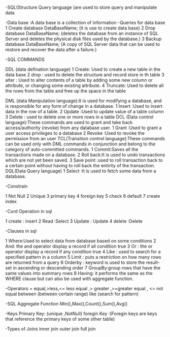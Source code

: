 -SQL(Structure Query language  )are used to store query and manipulate data

-Data base :A data base is a collection of information
-Queries for data base
1 Create database DataBaseName;
(it is use to create data base)
2 Drop database DataBaseName;
(deletes the database from an instance of SQL Server and deletes the physical disk files used by the database.)
3 Backup database DataBaseName;
(A copy of SQL Server data that can be used to restore and recover the data after a failure.)

-SQL COMMANDS

DDL (data defination language)
1 Create: Used to create a new table in the data base
2 drop : used to delete the structure and record store in th table
3 alter : Used to alter contents of a table by adding some new column or attribute, or changing some existing attribute.
4 Truncate: Used to delete all the rows from the table and free up the space in the table

DML (data Manipulation language):It is used for modifying a database, and is responsible for any form of change in a database. 
1 Insert :Used to  insert data in the row of a table.
2 Update :Used to update value of a table column
3 Delete : used to delete one or more rows in a table
DCL (Data control language):These commands are used to grant and take back access/authority (revoke) from any database user.
1 Grant :Used to grant a user access privileges to a database
2 Revoke :Used to revoke the permission from an user
TCL(Transition control language):These commands can be used only with DML commands in conjunction and belong to the category of auto-committed commands.
1 Commit:Saves  all the transactions made on a database.
2 Roll back:It is  used to undo transactions which are not yet been saved.
3 Save point :used to roll transaction back to a certain point without having to roll back the entirity of the transaction.
DQL(Data Query language)
1 Select :It is used to fetch some data from a database. 

-Constrain 

1 Not Null
2 Unique
3 primary key
4 foreign key
5 check
6 default
7 create index

-Curd Operation in sql

1 create : insert
2 Read :Select
3 Update : Update
4 delete :Delete

-Clauses in sql

1 Where:Used to select data from database based on some conditions
2 And: the and operator display a record if all condition true
3 Or : the or operator display a record if any condition true
4 Like : used to search for a specified pattern in a column
5 Limit : puts a restriction on how many rows are returned from a query
6 Orderby : keyword is used to store the result-set in ascending or descending order
7 GroupBy:group rows that have the same values into summary rows
8 Having: it performs the same as the WHERE clause but can also be used with aggregate function.

-Operators 
 = equal,>less,<= less equal ,> greater ,>=greater equal , <> not equal
 between (between certain range)
 like (search for pattern)
  
  -SQL Aggregate Function
  Min(),Max(),Count(),Sum(),Avg()

-Keys
Primary Key: (unique ,NotNull) 
foregin Key :(Foregin keys are keys that reference the primary keys of some other table)

-Types of Joins 
inner join
outer join
full join

